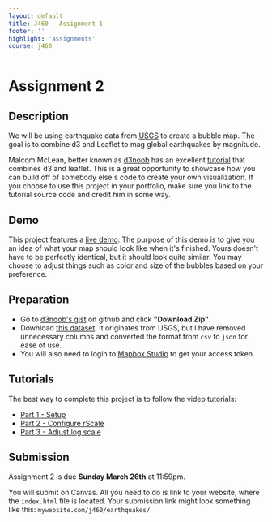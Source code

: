 ```yaml
---
layout: default
title: J460 - Assignment 1
footer: ''
highlight: 'assignments'
course: j460
---
```

# Assignment 2
## Description
We will be using earthquake data from [USGS](https://earthquake.usgs.gov/earthquakes/feed/v1.0/csv.php) to create a bubble map. The goal is to combine d3 and Leaflet to mag global earthquakes by magnitude.

Malcom McLean, better known as [d3noob](https://leanpub.com/u/d3noob) has an excellent [tutorial](http://bl.ocks.org/d3noob/9267535) that combines d3 and leaflet. This is a great opportunity to showcase how you can build off of somebody else's code to create your own visualization. If you choose to use this project in your portfolio, make sure you link to the tutorial source code and credit him in some way.

## Demo
This project features a [live demo](../demo/assignment2/). The purpose of this demo is to give you an idea of what your map should look like when it's finished. Yours doesn't have to be perfectly identical, but it should look quite similar. You may choose to adjust things such as color and size of the bubbles based on your preference.

## Preparation
 * Go to [d3noob's gist](https://gist.github.com/d3noob/9267535) on github and click __"Download Zip"__.
 * Download [this dataset](../demo/assignment2/eq.json). It originates from USGS, but I have removed unnecessary columns and converted the format from `csv` to `json` for ease of use.
 * You will also need to login to [Mapbox Studio](https://www.mapbox.com/studio/) to get your access token.

## Tutorials
The best way to complete this project is to follow the video tutorials:

 * [Part 1 - Setup](https://youtu.be/uvdQLro9kFQ)
 * [Part 2 - Configure rScale](https://youtu.be/owK8hXXN1AU)
 * [Part 3 - Adjust log scale](https://youtu.be/TaH_NUd5b7w)

## Submission
Assignment 2 is due **Sunday March 26th** at 11:59pm.

You will submit on Canvas. All you need to do is link to your website, where the `index.html` file is located. Your submission link might look something like this: `mywebsite.com/j460/earthquakes/`